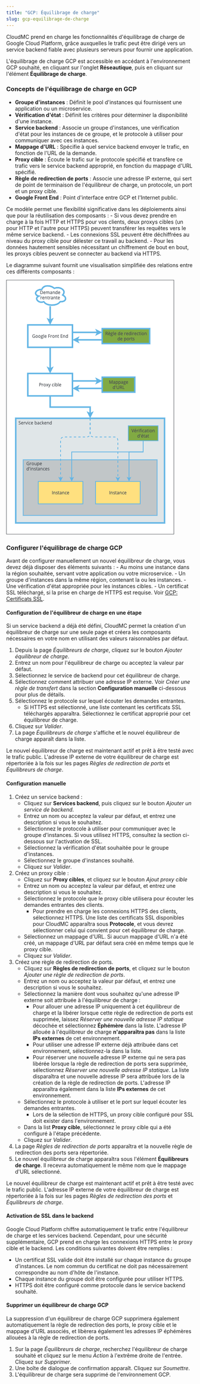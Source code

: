 ```yaml
---
title: "GCP: Équilibrage de charge"
slug: gcp-equilibrage-de-charge
---
```



CloudMC prend en charge les fonctionnalités d'équilibrage de charge de Google Cloud Platform, grâce auxquelles le trafic peut être dirigé vers un service backend fiable avec plusieurs serveurs pour fournir une application.

L'équilibrage de charge GCP est accessible en accédant à l'environnement GCP souhaité, en cliquant sur l'onglet **Réseautique**, puis en cliquant sur l'élément **Équilibrage de charge**.

### Concepts de l'équilibrage de charge en GCP

- **Groupe d'instances** : Définit le pool d'instances qui fournissent une application ou un microservice.
- **Vérification d'état** : Définit les critères pour déterminer la disponibilité d'une instance.
- **Service backend** : Associe un groupe d'instances, une vérification d'état pour les instances de ce groupe, et le protocole à utiliser pour communiquer avec ces instances.
- **Mappage d'URL** : Spécifie à quel service backend envoyer le trafic, en fonction de l'URL de la demande.
- **Proxy cible** : Écoute le trafic sur le protocole spécifié et transfère ce trafic vers le service backend approprié, en fonction du mappage d'URL spécifié.
- **Règle de redirection de ports** : Associe une adresse IP externe, qui sert de point de terminaison de l'équilibreur de charge, un protocole, un port et un proxy cible.
- **Google Front End** :  Point d'interface entre GCP et l'Internet public.

Ce modèle permet une flexibilité significative dans les déploiements ainsi que pour la réutilisation des composants :
    - Si vous devez prendre en charge à la fois HTTP et HTTPS pour vos clients, deux proxys cibles (un pour HTTP et l'autre pour HTTPS) peuvent transférer les requêtes vers le même service backend.
    - Les connexions SSL peuvent être déchiffrées au niveau du proxy cible pour délester ce travail au backend.
    - Pour les données hautement sensibles nécessitant un chiffrement de bout en bout, les proxys cibles peuvent se connecter au backend via HTTPS.

Le diagramme suivant fournit une visualisation simplifiée des relations entre ces différents composants :

![L'équilibrage de charge en GCP](../../assets/gcp-load-balancing-fr-1.png)

### Configurer l'équilibrage de charge GCP

Avant de configurer manuellement un nouvel équilibreur de charge, vous devez déjà disposer des éléments suivants :
    - Au moins une instance dans la région souhaitée, servant votre application ou votre microservice.
    - Un groupe d'instances dans la même région, contenant la ou les instances.
    - Une vérification d'état appropriée pour les instances cibles.
    - Un certificat SSL téléchargé, si la prise en charge de HTTPS est requise. Voir [GCP: Certificats SSL](gcp-ssl-certs.md).

#### Configuration de l'équilibreur de charge en une étape

Si un service backend a déjà été défini, CloudMC permet la création d'un équilibreur de charge sur une seule page et créera les composants nécessaires en votre nom en utilisant des valeurs raisonnables par défaut.

1. Depuis la page *Équilibreurs de charge*, cliquez sur le bouton *Ajouter équilibreur de charge*.
1. Entrez un nom pour l'équilibreur de charge ou acceptez la valeur par défaut.
1. Sélectionnez le service de backend pour cet équilibreur de charge.
1. Sélectionnez comment attribuer une adresse IP externe. Voir *Créer une règle de transfert* dans la section **Configuration manuelle** ci-dessous pour plus de détails.
1. Sélectionnez le protocole sur lequel écouter les demandes entrantes.
    - Si HTTPS est sélectionné, une liste contenant les certificats SSL téléchargés apparaîtra. Sélectionnez le certificat approprié pour cet équilibreur de charge.
1. Cliquez sur *Valider*.
1. La page *Équilibreurs de charge* s'affiche et le nouvel équilibreur de charge apparaît dans la liste.

Le nouvel équilibreur de charge est maintenant actif et prêt à être testé avec le trafic public. L'adresse IP externe de votre équilibreur de charge est répertoriée à la fois sur les pages *Règles de redirection de ports* et *Équilibreurs de charge*.

#### Configuration manuelle

1. Créez un service backend :
    - Cliquez sur **Services backend**, puis cliquez sur le bouton *Ajouter un service de backend*.
    - Entrez un nom ou acceptez la valeur par défaut, et entrez une description si vous le souhaitez.
    - Sélectionnez le protocole à utiliser pour communiquer avec le groupe d'instances. Si vous utilisez HTTPS, consultez la section ci-dessous sur l'activation de SSL.
    - Sélectionnez la vérification d'état souhaitée pour le groupe d'instances.
    - Sélectionnez le groupe d'instances souhaité.
    - Cliquez sur *Valider*.
1. Créez un proxy cible :
    - Cliquez sur **Proxy cibles**, et cliquez sur le bouton *Ajout proxy cible*
    - Entrez un nom ou acceptez la valeur par défaut, et entrez une description si vous le souhaitez.
    - Sélectionnez le protocole que le proxy cible utilisera pour écouter les demandes entrantes des clients.
       - Pour prendre en charge les connexions HTTPS des clients, sélectionnez HTTPS. Une liste des certificats SSL disponibles pour CloudMC apparaîtra sous **Protocole**, et vous devrez sélectionner celui qui convient pour cet équilibreur de charge.
    - Sélectionnez un mappage d'URL. Si aucun mappage d'URL n'a été créé, un mappage d'URL par défaut sera créé en même temps que le proxy cible.
    - Cliquez sur *Valider*.
1. Créez une règle de redirection de ports.
    - Cliquez sur **Règles de redirection de ports**, et cliquez sur le bouton *Ajouter une règle de redirection de ports*.
    - Entrez un nom ou acceptez la valeur par défaut, et entrez une description si vous le souhaitez.
    - Sélectionnez la manière dont vous souhaitez qu'une adresse IP externe soit attribuée à l'équilibreur de charge :
      - Pour allouer une adresse IP uniquement à cet équilibreur de charge et la libérer lorsque cette règle de redirection de ports est supprimée, laissez *Réserver une nouvelle adresse IP statique* décochée et sélectionnez **Éphémère** dans la liste. L'adresse IP allouée à l'équilibreur de charge **n'apparaîtra pas** dans la liste **IPs externes** de cet environnement.
      - Pour utiliser une adresse IP externe déjà attribuée dans cet environnement, sélectionnez-la dans la liste.
      - Pour réserver une nouvelle adresse IP externe qui ne sera pas libérée lorsque la règle de redirection de ports sera supprimée, sélectionnez *Réserver une nouvelle adresse IP statique*. La liste disparaîtra et une nouvelle adresse IP sera attribuée lors de la création de la règle de redirection de ports. L'adresse IP apparaîtra également dans la liste **IPs externes** de cet environnement.
   - Sélectionnez le protocole à utiliser et le port sur lequel écouter les demandes entrantes.
      - Lors de la sélection de HTTPS, un proxy cible configuré pour SSL doit exister dans l'environnement.
   - Dans la list **Proxy cible**, sélectionnez le proxy cible qui a été configuré à l'étape précédente.
    - Cliquez sur *Valider*.
1. La page *Règles de redirection de ports* apparaîtra et la nouvelle règle de redirection des ports sera répertoriée.
1. Le nouvel équilibreur de charge apparaîtra sous l'élément **Équilibreurs de charge**. Il recevra automatiquement le même nom que le mappage d'URL sélectionné.

Le nouvel équilibreur de charge est maintenant actif et prêt à être testé avec le trafic public. L'adresse IP externe de votre équilibreur de charge est répertoriée à la fois sur les pages *Règles de redirection des ports* et *Équilibreurs de charge*.

#### Activation de SSL dans le backend

Google Cloud Platform chiffre automatiquement le trafic entre l'équilibreur de charge et les services backend. Cependant, pour une sécurité supplémentaire, GCP prend en charge les connexions HTTPS entre le proxy cible et le backend. Les conditions suivantes doivent être remplies :

   - Un certificat SSL valide doit être installé sur chaque instance du groupe d'instances. Le nom commun du certificat ne doit pas nécessairement correspondre au nom d'hôte de l'instance.
   - Chaque instance du groupe doit être configurée pour utiliser HTTPS.
   - HTTPS doit être configuré comme protocole dans le service backend souhaité.

#### Supprimer un équilibreur de charge GCP

La suppression d'un équilibreur de charge GCP supprimera également automatiquement la règle de redirection des ports, le proxy cible et le mappage d'URL associés, et libèrera également les adresses IP éphémères allouées à la règle de redirection de ports.

1. Sur la page *Équilibreurs de charge*, recherchez l'équilibreur de charge souhaité et cliquez sur le menu *Action* à l'extrême droite de l'entrée. Cliquez sur *Supprimer*.
1. Une boîte de dialogue de confirmation apparaît. Cliquez sur *Soumettre*.
1. L'équilibreur de charge sera supprimé de l'environnement GCP.

